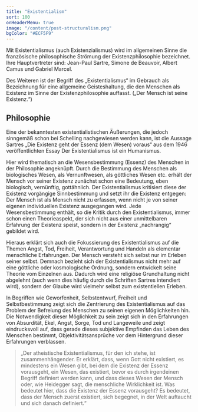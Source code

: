 ```yaml
---
title: "Existentialism"
sort: 100
onHeaderMenu: true
image: "/content/post-structuralism.png"
bgColor: "#ECF5F9"
---
```


Mit Existentialismus (auch Existenzialismus) wird im allgemeinen Sinne die französische philosophische Strömung der Existenzphilosophie bezeichnet. Ihre Hauptvertreter sind: Jean-Paul Sartre, Simone de Beauvoir, Albert Camus und Gabriel Marcel.

Des Weiteren ist der Begriff des „Existentialismus“ im Gebrauch als Bezeichnung für eine allgemeine Geisteshaltung, die den Menschen als Existenz im Sinne der Existenzphilosophie auffasst. („Der Mensch ist seine Existenz.“)

## Philosophie

Eine der bekanntesten existentialistischen Äußerungen, die jedoch sinngemäß schon bei Schelling nachgewiesen werden kann, ist die Aussage Sartres „Die Existenz geht der Essenz (dem Wesen) voraus“ aus dem 1946 veröffentlichten Essay Der Existentialismus ist ein Humanismus.

Hier wird thematisch an die Wesens­bestimmung (Essenz) des Menschen in der Philosophie angeknüpft. Durch die Bestimmung des Menschen als biologisches Wesen, als Vernunft­wesen, als göttliches Wesen etc. erhält der Mensch vor seiner Existenz zunächst schon eine Bedeutung, eben biologisch, vernünftig, gottähnlich. Der Existentialismus kritisiert diese der Existenz vorgängige Sinnbestimmung und setzt ihr die Existenz entgegen: Der Mensch ist als Mensch nicht zu erfassen, wenn nicht je von seiner eigenen individuellen Existenz ausgegangen wird. Jede Wesensbestimmung enthält, so die Kritik durch den Existentialismus, immer schon einen Theorieaspekt, der sich nicht aus einer unmittelbaren Erfahrung der Existenz speist, sondern in der Existenz „nachrangig“ gebildet wird.

Hieraus erklärt sich auch die Fokussierung des Existentialismus auf die Themen Angst, Tod, Freiheit, Verantwortung und Handeln als elementar menschliche Erfahrungen. Der Mensch versteht sich selbst nur im Erleben seiner selbst. Demnach bezieht sich der Existentialismus nicht mehr auf eine göttliche oder kosmologische Ordnung, sondern entwickelt seine Theorie vom Einzelnen aus. Dadurch wird eine religiöse Grundhaltung nicht abgelehnt (auch wenn dies häufig durch die Schriften Sartres intendiert wird), sondern der Glaube wird vielmehr selbst zum existentiellen Erleben.

In Begriffen wie Geworfenheit, Selbstentwurf, Freiheit und Selbstbestimmung zeigt sich die Zentrierung des Existentialismus auf das Problem der Befreiung des Menschen zu seinen eigenen Möglichkeiten hin. Die Notwendigkeit dieser Möglichkeit zu sein zeigt sich in den Erfahrungen von Absurdität, Ekel, Angst, Sorge, Tod und Langeweile und zeigt eindrucksvoll auf, dass gerade dieses subjektive Empfinden das Leben des Menschen bestimmt, Objektivitätsansprüche vor dem Hintergrund dieser Erfahrungen verblassen.

> „Der atheistische Existentialismus, für den ich stehe, ist zusammenhängender. Er erklärt, dass, wenn Gott nicht existiert, es mindestens ein Wesen gibt, bei dem die Existenz der Essenz vorausgeht, ein Wesen, das existiert, bevor es durch irgendeinen Begriff definiert werden kann, und dass dieses Wesen der Mensch oder, wie Heidegger sagt, die menschliche Wirklichkeit ist. Was bedeutet hier, dass die Existenz der Essenz vorausgeht? Es bedeutet, dass der Mensch zuerst existiert, sich begegnet, in der Welt auftaucht und sich danach definiert.“